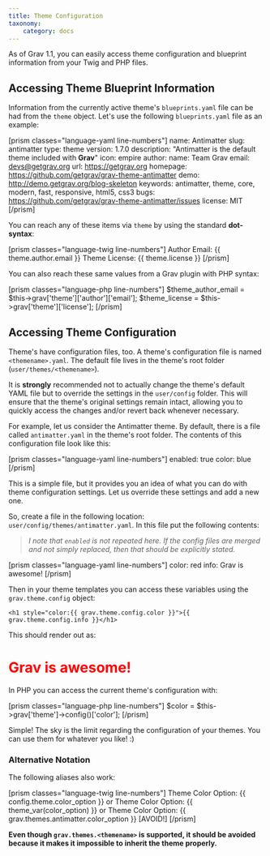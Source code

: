 ```yaml
---
title: Theme Configuration
taxonomy:
    category: docs
---
```


As of Grav 1.1, you can easily access theme configuration and blueprint information from your Twig and PHP files.

## Accessing Theme Blueprint Information

Information from the currently active theme's `blueprints.yaml` file can be had from the `theme` object. Let's use the following `blueprints.yaml` file as an example:

[prism classes="language-yaml line-numbers"]
name: Antimatter
slug: antimatter
type: theme
version: 1.7.0
description: "Antimatter is the default theme included with **Grav**"
icon: empire
author:
  name: Team Grav
  email: devs@getgrav.org
  url: https://getgrav.org
homepage: https://github.com/getgrav/grav-theme-antimatter
demo: http://demo.getgrav.org/blog-skeleton
keywords: antimatter, theme, core, modern, fast, responsive, html5, css3
bugs: https://github.com/getgrav/grav-theme-antimatter/issues
license: MIT
[/prism]

You can reach any of these items via `theme` by using the standard **dot-syntax**:

[prism classes="language-twig line-numbers"]
Author Email: {{ theme.author.email }}
Theme License: {{ theme.license }}
[/prism]

You can also reach these same values from a Grav plugin with PHP syntax:

[prism classes="language-php line-numbers"]
$theme_author_email = $this->grav['theme']['author']['email'];
$theme_license = $this->grav['theme']['license'];
[/prism]

## Accessing Theme Configuration

Theme's have configuration files, too. A theme's configuration file is named `<themename>.yaml`. The default file lives in the theme's root folder (`user/themes/<themename>`). 

It is **strongly** recommended not to actually change the theme's default YAML file but to override the settings in the `user/config` folder. This will ensure that the theme's original settings remain intact, allowing you to quickly access the changes and/or revert back whenever necessary.

For example, let us consider the Antimatter theme.  By default, there is a file called `antimatter.yaml` in the theme's root folder. The contents of this configuration file look like this:

[prism classes="language-yaml line-numbers"]
enabled: true
color: blue
[/prism]

This is a simple file, but it provides you an idea of what you can do with theme configuration settings. Let us override these settings and add a new one.

So, create a file in the following location: `user/config/themes/antimatter.yaml`.  In this file put the following contents:

> *I note that `enabled` is not repeated here. If the config files are merged and not simply replaced, then that should be explicitly stated.*

[prism classes="language-yaml line-numbers"]
color: red
info: Grav is awesome!
[/prism]

Then in your theme templates you can access these variables using the `grav.theme.config` object:

```
<h1 style="color:{{ grav.theme.config.color }}">{{ grav.theme.config.info }}</h1>
```

This should render out as:

<h1 style="color:red">Grav is awesome!</h1>

In PHP you can access the current theme's configuration with:

[prism classes="language-php line-numbers"]
$color = $this->grav['theme']->config()['color'];
[/prism]

Simple! The sky is the limit regarding the configuration of your themes.  You can use them for whatever you like! :)

### Alternative Notation

The following aliases also work:

[prism classes="language-twig line-numbers"]
Theme Color Option: {{ config.theme.color_option }}
   or
Theme Color Option: {{ theme_var(color_option) }}
   or
Theme Color Option: {{ grav.themes.antimatter.color_option }} [AVOID!]
[/prism]

**Even though `grav.themes.<themename>` is supported, it should be avoided because it makes it impossible to inherit the theme properly.**
